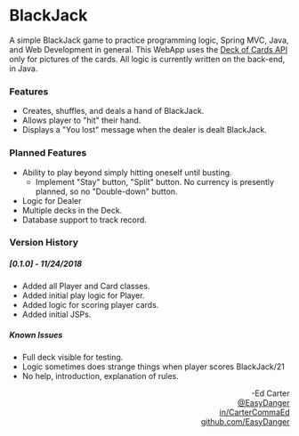 # BlackJack
A simple BlackJack game to practice programming logic, Spring MVC, Java, and Web Development in general. This WebApp uses the <a href="https://deckofcardsapi.com">Deck of Cards API</a> only for pictures of the cards. All logic is currently written on the back-end, in Java.

### Features
- Creates, shuffles, and deals a hand of BlackJack.<br>
- Allows player to "hit" their hand.<br>
- Displays a "You lost" message when the dealer is dealt BlackJack.<br>

### Planned Features
- Ability to play beyond simply hitting oneself until busting.<br>
  - Implement "Stay" button, "Split" button. No currency is presently planned, so no "Double-down" button.<br>
- Logic for Dealer<br>
- Multiple decks in the Deck.<br>
- Database support to track record.

### Version History

##### [0.1.0] - 11/24/2018
- Added all Player and Card classes.<br>
- Added initial play logic for Player.<br>
- Added logic for scoring player cards.<br>
- Added initial JSPs.
##### Known Issues
- Full deck visible for testing.<br>
- Logic sometimes does strange things when player scores BlackJack/21<br>
- No help, introduction, explanation of rules.<br>

<div align="right">-Ed Carter</div> 
<a href="https://twitter.com/EasyDanger"><div align="right">@EasyDanger</div></a>
<a href="https://linkedin.com/in/CarterCommaEd"><div align="right">in/CarterCommaEd </div></a>
<a href="https://github.com/EasyDanger"><div align="right">github.com/EasyDanger</div></a>
